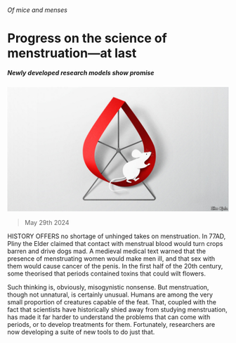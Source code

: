 ###### Of mice and menses

# Progress on the science of menstruation—at last 

##### Newly developed research models show promise 

![image](images/20240601_STD001.jpg) 

> May 29th 2024 

HISTORY OFFERS no shortage of unhinged takes on menstruation. In 77AD, Pliny the Elder claimed that contact with menstrual blood would turn crops barren and drive dogs mad. A medieval medical text warned that the presence of menstruating women would make men ill, and that sex with them would cause cancer of the penis. In the first half of the 20th century, some theorised that periods contained toxins that could wilt flowers.

Such thinking is, obviously, misogynistic nonsense. But menstruation, though not unnatural, is certainly unusual. Humans are among the very small proportion of creatures capable of the feat. That, coupled with the fact that scientists have historically shied away from studying menstruation, has made it far harder to understand the problems that can come with periods, or to develop treatments for them. Fortunately, researchers are now developing a suite of new tools to do just that. 

